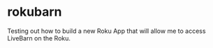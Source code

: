 # rokubarn
Testing out how to build a new Roku App that will allow me to access LiveBarn on the Roku.
